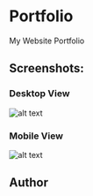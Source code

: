 # Portfolio
My Website Portfolio

## Screenshots:
### Desktop View
![alt text](https://github.com/nullpwn/alwinpaul/blob/main/Portfolio.jpg)

### Mobile View
![alt text](https://github.com/alisolanki/Portfolio/blob/master/Portfolio_mobile.PNG)

## Author

